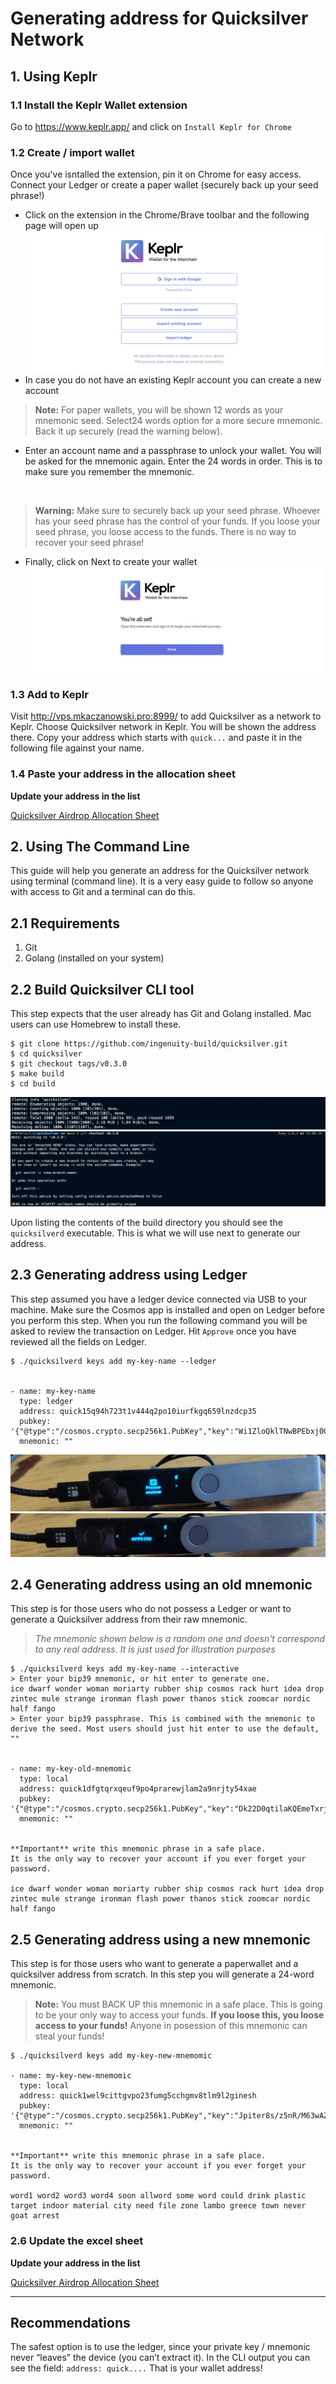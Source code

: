 # Generating address for Quicksilver Network
## 1. Using Keplr
### 1.1 Install the Keplr Wallet extension
Go to https://www.keplr.app/ and click on `Install Keplr for Chrome`

### 1.2 Create / import wallet
Once you've isntalled the extension, pin it on Chrome for easy access. Connect your Ledger or create a paper wallet (securely back up your seed phrase!)

- Click on the extension in the Chrome/Brave toolbar and the following page will open up
![account1](./screenshots/account1.png)
- In case you do not have an existing Keplr account you can create a new account

> **Note:** For paper wallets, you will be shown 12 words as your mnemonic seed. Select24 words option for a more secure mnemonic. Back it up securely (read the warning below). 

- Enter an account name and a passphrase to unlock your wallet. You will be asked for the mnemonic again. Enter the 24 words in order. This is to make sure you remember the mnemonic.

<img source="./screenshots/account2.png" width=100>

> **Warning:** Make sure to securely back up your seed phrase. Whoever has your seed phrase has the control of your funds. If you loose your seed phrase, you loose access to the funds. There is no way to recover your seed phrase!

- Finally, click on Next to create your wallet
![account3](./screenshots/account3.png)

### 1.3 Add to Keplr
Visit http://vps.mkaczanowski.pro:8999/ to add Quicksilver as a network to Keplr. Choose Quicksilver network in Keplr. You will be shown the address there. Copy your address which starts with `quick...` and paste it in the following file against your name.

### 1.4 Paste your address in the allocation sheet
**Update your address in the list**

[Quicksilver Airdrop Allocation Sheet](https://docs.google.com/spreadsheets/d/1ggb_UiL8P3bqKv5C9H8dKGq7gPK3G-1JvqxwzPwtWoQ/edit#gid=0)

## 2. Using The Command Line
This guide will help you generate an address for the Quicksilver network using terminal (command line). It is a very easy guide to follow so anyone with access to Git and a terminal can do this.

## 2.1 Requirements
1. Git
2. Golang (installed on your system)

## 2.2 Build Quicksilver CLI tool
This step expects that the user already has Git and Golang installed. Mac users can use Homebrew to install these.

```
$ git clone https://github.com/ingenuity-build/quicksilver.git
$ cd quicksilver
$ git checkout tags/v0.3.0
$ make build
$ cd build
```
![clone](./screenshots/clone.png)
![checkout](./screenshots/checkout.png)

Upon listing the contents of the build directory you should see the `quicksilverd` executable. This is what we will use next to generate our address.

## 2.3 Generating address using Ledger
This step assumed you have a ledger device connected via USB to your machine. Make sure the Cosmos app is installed and open on Ledger before you perform this step. When you run the following command you will be asked to review the transaction on Ledger. Hit `Approve` once you have reviewed all the fields on Ledger.

```
$ ./quicksilverd keys add my-key-name --ledger 


- name: my-key-name
  type: ledger
  address: quick15q94h723t1v444q2po10iurfkgq659lnzdcp35
  pubkey: '{"@type":"/cosmos.crypto.secp256k1.PubKey","key":"Wi1ZloQklTNwBPEbxj0GEnMivbdTiPo85jo+1qL34sxV"}'
  mnemonic: ""
```


![review](./screenshots/review_ledger.jpeg)
![approve](./screenshots/approve_ledger.jpeg)

## 2.4 Generating address using an old mnemonic
This step is for those users who do not possess a Ledger or want to generate a Quicksilver address from their raw mnemonic. 


> _The mnemonic shown below is a random one and doesn't correspond to any real address. It is just used for illustration purposes_

```
$ ./quicksilverd keys add my-key-name --interactive
> Enter your bip39 mnemonic, or hit enter to generate one.
ice dwarf wonder woman moriarty rubber ship cosmos rack hurt idea drop zintec mule strange ironman flash power thanos stick zoomcar nordic half fango
> Enter your bip39 passphrase. This is combined with the mnemonic to derive the seed. Most users should just hit enter to use the default, ""


- name: my-key-old-mnemomic
  type: local
  address: quick1dfgtqrxqeuf9po4prarewjlam2a9nrjty54xae
  pubkey: '{"@type":"/cosmos.crypto.secp256k1.PubKey","key":"Dk22D0qtilaKQEmeTxrjXXowoy753v8HupMJtJmAcW52"}'
  mnemonic: ""


**Important** write this mnemonic phrase in a safe place.
It is the only way to recover your account if you ever forget your password.

ice dwarf wonder woman moriarty rubber ship cosmos rack hurt idea drop zintec mule strange ironman flash power thanos stick zoomcar nordic half fango
```

## 2.5 Generating address using a new mnemonic
This step is for those users who want to generate a paperwallet and a quicksilver address from scratch. In this step you will generate a 24-word mnemonic. 

> **Note:** You must BACK UP this mnemonic in a safe place. This is going to be your only way to access your funds. **If you loose this, you loose access to your funds!** Anyone in posession of this mnemonic can steal your funds!

```
$ ./quicksilverd keys add my-key-new-mnemomic

- name: my-key-new-mnemomic
  type: local
  address: quick1wel9cittgvpo23fumg5cchgmv8tlm9l2ginesh
  pubkey: '{"@type":"/cosmos.crypto.secp256k1.PubKey","key":"Jpiter8s/z5nR/M63wAZ8ZaQ+Nhsahasgh/ADf3HEz0Z"}'
  mnemonic: ""


**Important** write this mnemonic phrase in a safe place.
It is the only way to recover your account if you ever forget your password.

word1 word2 word3 word4 soon allword some word could drink plastic target indoor material city need file zone lambo greece town never goat arrest
```

### 2.6 Update the excel sheet

**Update your address in the list**

[Quicksilver Airdrop Allocation Sheet](https://docs.google.com/spreadsheets/d/1ggb_UiL8P3bqKv5C9H8dKGq7gPK3G-1JvqxwzPwtWoQ/edit#gid=0)

---

## Recommendations

The safest option is to use the ledger, since your private key / mnemonic never “leaves” the device (you can’t extract it). In the CLI output you can see the field: `address: quick....` That is your wallet address!
